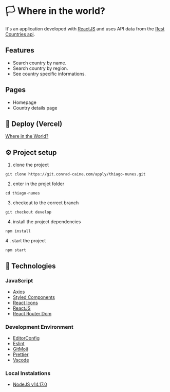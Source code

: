 # 🏳️ Where in the world?

It's an application developed with [ReactJS](https://reactjs.org/) and uses API data from the [Rest Countries api](https://restcountries.eu).

## Features

- Search country by name.
- Search country by region.
- See country specific informations.

## Pages

- Homepage
- Country details page

## 🔗 Deploy (Vercel)

[Where in the World?](https://where-in-the-world-ochre.vercel.app/)

## ⚙️ Project setup

1. clone the project

```shell
git clone https://git.conrad-caine.com/apply/thiago-nunes.git
```

2. enter in the projet folder

```shell
cd thiago-nunes
```

3. checkout to the correct branch

```shell
git checkout develop
```

4. install the project dependencies

```shell
npm install
```

4 . start the project

```shell
npm start
```

## 👷 Technologies

### JavaScript

- [Axios](https://github.com/axios/axios)
- [Styled Components](https://styled-components.com/)
- [React Icons](https://react-icons.github.io/react-icons/)
- [ReactJS](https://reactjs.org/)
- [React Router Dom](https://reactrouter.com/web/guides/quick-start)

### Development Environment

- [EditorConfig](https://editorconfig.org/)
- [Eslint](https://eslint.org/)
- [GitMoji](https://gitmoji.dev/)
- [Prettier](https://prettier.io/)
- [Vscode](https://code.visualstudio.com/)

### Local Instalations

- [NodeJS v14.17.0](https://nodejs.org/en/)
